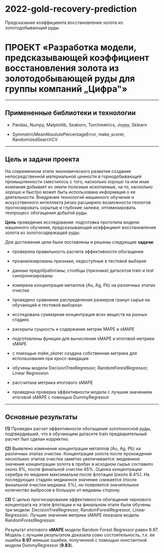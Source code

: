 # 2022-gold-recovery-prediction
Предсказание коэффициента восстановления золота из золотодобывающей руды

# **ПРОЕКТ «Разработка модели, предсказывающей коэффициент восстановления золота из золотодобывающей руды для группы компаний „Цифра‟»**

---

## **Примененные библиотеки и технологии**

* Pandas, Numpy, Matplotlib, Seaborn, Torchmetrics, Joypy, Sklearn

* SymmetricMeanAbsolutePercentageError, make_scorer, RandomizedSearchCV

---

## **Цель и задачи проекта**

На современном этапе экономического развития создание непосредственной материальной ценности в горнодобывающей промышленности сместилось с того, насколько хорошо та или иная компания добывает из земли полезные ископаемые, на то, насколько хорошо и быстро может быть использована информация о ее деятельности. Внедрение технологий машинного обучения и искусственного интеллекта резко расширило возможности геологов прогнозировать скрытые и глубокие залежи, оптимизировать техпроцесс обогащения добытой руды.

**Цель** проведения исследования: подготовка прототипа модели машинного обучения, предсказывающей коэффициент восстановления золота из золотосодержащей руды.

Для достижения цели были поставлены и решены следующие **задачи**:

 * проверена правильность расчета эффективности обогащения

 * проанализированы признаки, недоступные в тестовой выборке

 * данные предобработаны; столбцы (признаки) датасетов train и test синхронизированы

 * измерена концентрация металлов (Au, Ag, Pb) на различных этапах очистки

 * проведено сравнение распределения размеров гранул сырья на обучающей и тестовой выборках

 * исследована суммарная концентрация всех веществ на разных стадиях

 * раскрыты сущность и содержание метрик MAPE и sMAPE

 * подготовлены функции для вычисления sMAPE и итоговой метрики sMAPE

 * с помощью make_skorer создана собственная метрика для использования при кросс-ваидации

 * обучены модели DecisionTreeRegressor, RandomForestRegressor, Linear Regression

 * рассчитана метрика итогового sMAPE

 * проведена проверка эффективности модели с лучшим значением итоговой sMAPE с помощью DummyRegressor

---

## **Основные результаты**

**(1)** Проведен расчет эффективности обогащения золотоносной руды, подтвердивший, что в обучающем датасете train предварительный расчет был сделан корректно.

**(2)** Выявлено изменение концентрации металлов (Au, Ag, Pb) на различных этапах очистки. Концентрация золота после прохождения нескольких этапов очистки заметно увеличивается: медианное значение концентрации золота в пробах в исходном сырье составило около 8%, после финальной очистки 45%. Оценка концентрации серебра по медиане максимальна после флотации (около 8.4%). На последующих стадиях медианное значение снижается (после финальной очистки медиана: 5%), но появляется значительное количество выбросов в большую от медианы сторону.

**(3)** С целью прогнозирования эффективности обогащения чернового концентрата на этапе флотации и на финальном этапе были обучены три модели: DecisionTreeRegressor, RandomForestRegressor, Linear Regression. Лучшие значения метрики sMAPE показала модель RandomForestRegressor.

Результат итогового **sMAPE** модели Random Forest Regressor равен 8.97. Модель с лучшим результатом доказала совю состоятельность, т.к. ее ошибка **8.97** меньше ошибки, полученной с помощью константной модели DummyRegressor (**9.83**).

